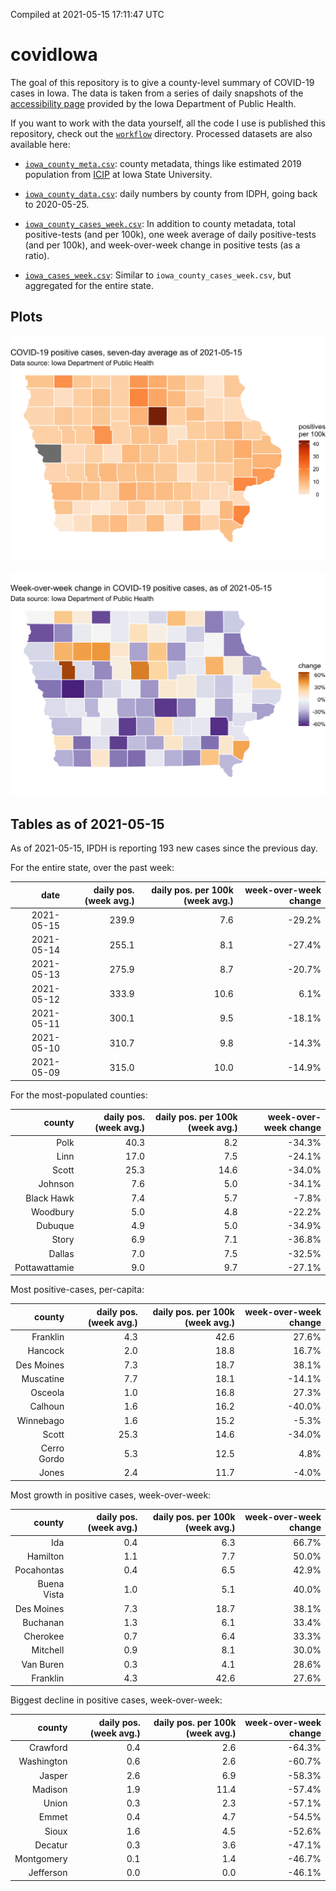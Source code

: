Compiled at 2021-05-15 17:11:47 UTC

<!-- README.md is generated from README.Rmd. Please edit that file -->

# covidIowa

<!-- badges: start -->

<!-- badges: end -->

The goal of this repository is to give a county-level summary of
COVID-19 cases in Iowa. The data is taken from a series of daily
snapshots of the [accessibility
page](https://coronavirus.iowa.gov/pages/access) provided by the Iowa
Department of Public Health.

If you want to work with the data yourself, all the code I use is
published this repository, check out the [`workflow`](workflow)
directory. Processed datasets are also available here:

  - [`iowa_county_meta.csv`](https://raw.githubusercontent.com/ijlyttle/covidIowa/master/workflow/data/99-publish/iowa_county_meta.csv):
    county metadata, things like estimated 2019 population from
    [ICIP](https://www.icip.iastate.edu/tables/population/counties-estimates)
    at Iowa State University.

  - [`iowa_county_data.csv`](https://raw.githubusercontent.com/ijlyttle/covidIowa/master/workflow/data/99-publish/iowa_county_data.csv):
    daily numbers by county from IDPH, going back to 2020-05-25.

  - [`iowa_county_cases_week.csv`](https://raw.githubusercontent.com/ijlyttle/covidIowa/master/workflow/data/99-publish/iowa_county_data.csv):
    In addition to county metadata, total positive-tests (and per 100k),
    one week average of daily positive-tests (and per 100k), and
    week-over-week change in positive tests (as a ratio).

  - [`iowa_cases_week.csv`](https://raw.githubusercontent.com/ijlyttle/covidIowa/master/workflow/data/99-publish/iowa_cases_week.csv):
    Similar to `iowa_county_cases_week.csv`, but aggregated for the
    entire state.

## Plots

![](workflow/data/99-publish/iowa_cases.png)

![](workflow/data/99-publish/iowa_change.png)

## Tables as of 2021-05-15

As of 2021-05-15, IPDH is reporting 193 new cases since the previous
day.

For the entire state, over the past week:

|       date | daily pos. (week avg.) | daily pos. per 100k (week avg.) | week-over-week change |
| ---------: | ---------------------: | ------------------------------: | --------------------: |
| 2021-05-15 |                  239.9 |                             7.6 |               \-29.2% |
| 2021-05-14 |                  255.1 |                             8.1 |               \-27.4% |
| 2021-05-13 |                  275.9 |                             8.7 |               \-20.7% |
| 2021-05-12 |                  333.9 |                            10.6 |                  6.1% |
| 2021-05-11 |                  300.1 |                             9.5 |               \-18.1% |
| 2021-05-10 |                  310.7 |                             9.8 |               \-14.3% |
| 2021-05-09 |                  315.0 |                            10.0 |               \-14.9% |

For the most-populated counties:

|        county | daily pos. (week avg.) | daily pos. per 100k (week avg.) | week-over-week change |
| ------------: | ---------------------: | ------------------------------: | --------------------: |
|          Polk |                   40.3 |                             8.2 |               \-34.3% |
|          Linn |                   17.0 |                             7.5 |               \-24.1% |
|         Scott |                   25.3 |                            14.6 |               \-34.0% |
|       Johnson |                    7.6 |                             5.0 |               \-34.1% |
|    Black Hawk |                    7.4 |                             5.7 |                \-7.8% |
|      Woodbury |                    5.0 |                             4.8 |               \-22.2% |
|       Dubuque |                    4.9 |                             5.0 |               \-34.9% |
|         Story |                    6.9 |                             7.1 |               \-36.8% |
|        Dallas |                    7.0 |                             7.5 |               \-32.5% |
| Pottawattamie |                    9.0 |                             9.7 |               \-27.1% |

Most positive-cases, per-capita:

|      county | daily pos. (week avg.) | daily pos. per 100k (week avg.) | week-over-week change |
| ----------: | ---------------------: | ------------------------------: | --------------------: |
|    Franklin |                    4.3 |                            42.6 |                 27.6% |
|     Hancock |                    2.0 |                            18.8 |                 16.7% |
|  Des Moines |                    7.3 |                            18.7 |                 38.1% |
|   Muscatine |                    7.7 |                            18.1 |               \-14.1% |
|     Osceola |                    1.0 |                            16.8 |                 27.3% |
|     Calhoun |                    1.6 |                            16.2 |               \-40.0% |
|   Winnebago |                    1.6 |                            15.2 |                \-5.3% |
|       Scott |                   25.3 |                            14.6 |               \-34.0% |
| Cerro Gordo |                    5.3 |                            12.5 |                  4.8% |
|       Jones |                    2.4 |                            11.7 |                \-4.0% |

Most growth in positive cases, week-over-week:

|      county | daily pos. (week avg.) | daily pos. per 100k (week avg.) | week-over-week change |
| ----------: | ---------------------: | ------------------------------: | --------------------: |
|         Ida |                    0.4 |                             6.3 |                 66.7% |
|    Hamilton |                    1.1 |                             7.7 |                 50.0% |
|  Pocahontas |                    0.4 |                             6.5 |                 42.9% |
| Buena Vista |                    1.0 |                             5.1 |                 40.0% |
|  Des Moines |                    7.3 |                            18.7 |                 38.1% |
|    Buchanan |                    1.3 |                             6.1 |                 33.4% |
|    Cherokee |                    0.7 |                             6.4 |                 33.3% |
|    Mitchell |                    0.9 |                             8.1 |                 30.0% |
|   Van Buren |                    0.3 |                             4.1 |                 28.6% |
|    Franklin |                    4.3 |                            42.6 |                 27.6% |

Biggest decline in positive cases, week-over-week:

|     county | daily pos. (week avg.) | daily pos. per 100k (week avg.) | week-over-week change |
| ---------: | ---------------------: | ------------------------------: | --------------------: |
|   Crawford |                    0.4 |                             2.6 |               \-64.3% |
| Washington |                    0.6 |                             2.6 |               \-60.7% |
|     Jasper |                    2.6 |                             6.9 |               \-58.3% |
|    Madison |                    1.9 |                            11.4 |               \-57.4% |
|      Union |                    0.3 |                             2.3 |               \-57.1% |
|      Emmet |                    0.4 |                             4.7 |               \-54.5% |
|      Sioux |                    1.6 |                             4.5 |               \-52.6% |
|    Decatur |                    0.3 |                             3.6 |               \-47.1% |
| Montgomery |                    0.1 |                             1.4 |               \-46.7% |
|  Jefferson |                    0.0 |                             0.0 |               \-46.1% |
